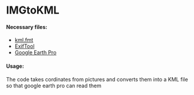 # IMGtoKML
#### Necessary files:
- [kml.fmt](https://github.com/exiftool/exiftool/blob/master/fmt_files/kml.fmt)
- [ExifTool](https://exiftool.org/)
- [Google Earth Pro](https://www.google.com/earth/versions/#download-pro)

#### Usage:
The code takes cordinates from pictures and converts them into a KML file so that google earth pro can read them
